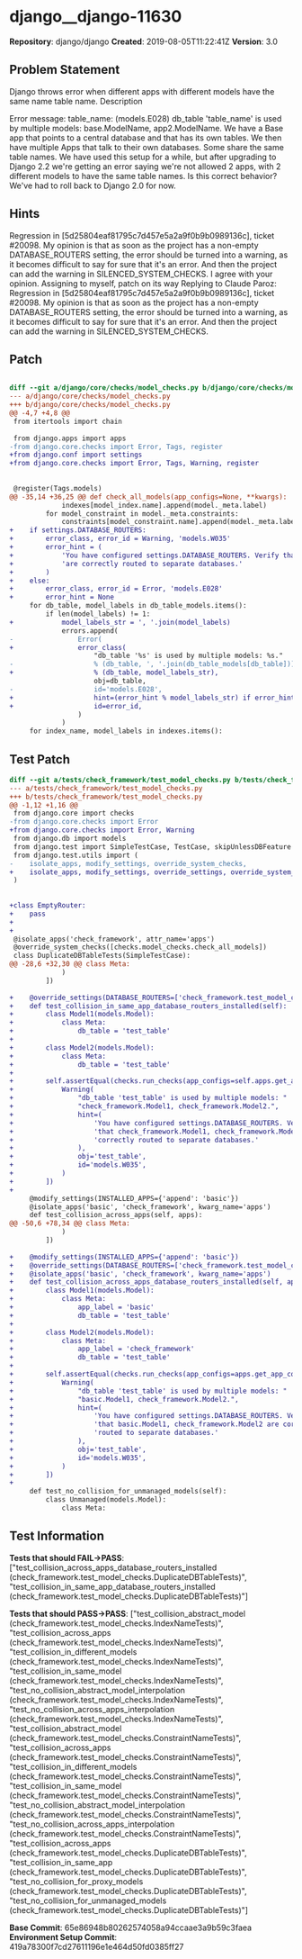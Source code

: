 # django__django-11630

**Repository**: django/django
**Created**: 2019-08-05T11:22:41Z
**Version**: 3.0

## Problem Statement

Django throws error when different apps with different models have the same name table name.
Description
	
Error message:
table_name: (models.E028) db_table 'table_name' is used by multiple models: base.ModelName, app2.ModelName.
We have a Base app that points to a central database and that has its own tables. We then have multiple Apps that talk to their own databases. Some share the same table names.
We have used this setup for a while, but after upgrading to Django 2.2 we're getting an error saying we're not allowed 2 apps, with 2 different models to have the same table names. 
Is this correct behavior? We've had to roll back to Django 2.0 for now.


## Hints

Regression in [5d25804eaf81795c7d457e5a2a9f0b9b0989136c], ticket #20098. My opinion is that as soon as the project has a non-empty DATABASE_ROUTERS setting, the error should be turned into a warning, as it becomes difficult to say for sure that it's an error. And then the project can add the warning in SILENCED_SYSTEM_CHECKS.
I agree with your opinion. Assigning to myself, patch on its way Replying to Claude Paroz: Regression in [5d25804eaf81795c7d457e5a2a9f0b9b0989136c], ticket #20098. My opinion is that as soon as the project has a non-empty DATABASE_ROUTERS setting, the error should be turned into a warning, as it becomes difficult to say for sure that it's an error. And then the project can add the warning in SILENCED_SYSTEM_CHECKS.

## Patch

```diff

diff --git a/django/core/checks/model_checks.py b/django/core/checks/model_checks.py
--- a/django/core/checks/model_checks.py
+++ b/django/core/checks/model_checks.py
@@ -4,7 +4,8 @@
 from itertools import chain
 
 from django.apps import apps
-from django.core.checks import Error, Tags, register
+from django.conf import settings
+from django.core.checks import Error, Tags, Warning, register
 
 
 @register(Tags.models)
@@ -35,14 +36,25 @@ def check_all_models(app_configs=None, **kwargs):
             indexes[model_index.name].append(model._meta.label)
         for model_constraint in model._meta.constraints:
             constraints[model_constraint.name].append(model._meta.label)
+    if settings.DATABASE_ROUTERS:
+        error_class, error_id = Warning, 'models.W035'
+        error_hint = (
+            'You have configured settings.DATABASE_ROUTERS. Verify that %s '
+            'are correctly routed to separate databases.'
+        )
+    else:
+        error_class, error_id = Error, 'models.E028'
+        error_hint = None
     for db_table, model_labels in db_table_models.items():
         if len(model_labels) != 1:
+            model_labels_str = ', '.join(model_labels)
             errors.append(
-                Error(
+                error_class(
                     "db_table '%s' is used by multiple models: %s."
-                    % (db_table, ', '.join(db_table_models[db_table])),
+                    % (db_table, model_labels_str),
                     obj=db_table,
-                    id='models.E028',
+                    hint=(error_hint % model_labels_str) if error_hint else None,
+                    id=error_id,
                 )
             )
     for index_name, model_labels in indexes.items():


```

## Test Patch

```diff
diff --git a/tests/check_framework/test_model_checks.py b/tests/check_framework/test_model_checks.py
--- a/tests/check_framework/test_model_checks.py
+++ b/tests/check_framework/test_model_checks.py
@@ -1,12 +1,16 @@
 from django.core import checks
-from django.core.checks import Error
+from django.core.checks import Error, Warning
 from django.db import models
 from django.test import SimpleTestCase, TestCase, skipUnlessDBFeature
 from django.test.utils import (
-    isolate_apps, modify_settings, override_system_checks,
+    isolate_apps, modify_settings, override_settings, override_system_checks,
 )
 
 
+class EmptyRouter:
+    pass
+
+
 @isolate_apps('check_framework', attr_name='apps')
 @override_system_checks([checks.model_checks.check_all_models])
 class DuplicateDBTableTests(SimpleTestCase):
@@ -28,6 +32,30 @@ class Meta:
             )
         ])
 
+    @override_settings(DATABASE_ROUTERS=['check_framework.test_model_checks.EmptyRouter'])
+    def test_collision_in_same_app_database_routers_installed(self):
+        class Model1(models.Model):
+            class Meta:
+                db_table = 'test_table'
+
+        class Model2(models.Model):
+            class Meta:
+                db_table = 'test_table'
+
+        self.assertEqual(checks.run_checks(app_configs=self.apps.get_app_configs()), [
+            Warning(
+                "db_table 'test_table' is used by multiple models: "
+                "check_framework.Model1, check_framework.Model2.",
+                hint=(
+                    'You have configured settings.DATABASE_ROUTERS. Verify '
+                    'that check_framework.Model1, check_framework.Model2 are '
+                    'correctly routed to separate databases.'
+                ),
+                obj='test_table',
+                id='models.W035',
+            )
+        ])
+
     @modify_settings(INSTALLED_APPS={'append': 'basic'})
     @isolate_apps('basic', 'check_framework', kwarg_name='apps')
     def test_collision_across_apps(self, apps):
@@ -50,6 +78,34 @@ class Meta:
             )
         ])
 
+    @modify_settings(INSTALLED_APPS={'append': 'basic'})
+    @override_settings(DATABASE_ROUTERS=['check_framework.test_model_checks.EmptyRouter'])
+    @isolate_apps('basic', 'check_framework', kwarg_name='apps')
+    def test_collision_across_apps_database_routers_installed(self, apps):
+        class Model1(models.Model):
+            class Meta:
+                app_label = 'basic'
+                db_table = 'test_table'
+
+        class Model2(models.Model):
+            class Meta:
+                app_label = 'check_framework'
+                db_table = 'test_table'
+
+        self.assertEqual(checks.run_checks(app_configs=apps.get_app_configs()), [
+            Warning(
+                "db_table 'test_table' is used by multiple models: "
+                "basic.Model1, check_framework.Model2.",
+                hint=(
+                    'You have configured settings.DATABASE_ROUTERS. Verify '
+                    'that basic.Model1, check_framework.Model2 are correctly '
+                    'routed to separate databases.'
+                ),
+                obj='test_table',
+                id='models.W035',
+            )
+        ])
+
     def test_no_collision_for_unmanaged_models(self):
         class Unmanaged(models.Model):
             class Meta:

```

## Test Information

**Tests that should FAIL→PASS**: ["test_collision_across_apps_database_routers_installed (check_framework.test_model_checks.DuplicateDBTableTests)", "test_collision_in_same_app_database_routers_installed (check_framework.test_model_checks.DuplicateDBTableTests)"]

**Tests that should PASS→PASS**: ["test_collision_abstract_model (check_framework.test_model_checks.IndexNameTests)", "test_collision_across_apps (check_framework.test_model_checks.IndexNameTests)", "test_collision_in_different_models (check_framework.test_model_checks.IndexNameTests)", "test_collision_in_same_model (check_framework.test_model_checks.IndexNameTests)", "test_no_collision_abstract_model_interpolation (check_framework.test_model_checks.IndexNameTests)", "test_no_collision_across_apps_interpolation (check_framework.test_model_checks.IndexNameTests)", "test_collision_abstract_model (check_framework.test_model_checks.ConstraintNameTests)", "test_collision_across_apps (check_framework.test_model_checks.ConstraintNameTests)", "test_collision_in_different_models (check_framework.test_model_checks.ConstraintNameTests)", "test_collision_in_same_model (check_framework.test_model_checks.ConstraintNameTests)", "test_no_collision_abstract_model_interpolation (check_framework.test_model_checks.ConstraintNameTests)", "test_no_collision_across_apps_interpolation (check_framework.test_model_checks.ConstraintNameTests)", "test_collision_across_apps (check_framework.test_model_checks.DuplicateDBTableTests)", "test_collision_in_same_app (check_framework.test_model_checks.DuplicateDBTableTests)", "test_no_collision_for_proxy_models (check_framework.test_model_checks.DuplicateDBTableTests)", "test_no_collision_for_unmanaged_models (check_framework.test_model_checks.DuplicateDBTableTests)"]

**Base Commit**: 65e86948b80262574058a94ccaae3a9b59c3faea
**Environment Setup Commit**: 419a78300f7cd27611196e1e464d50fd0385ff27

